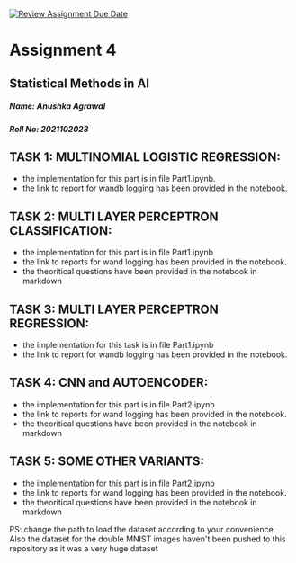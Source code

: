 [![Review Assignment Due Date](https://classroom.github.com/assets/deadline-readme-button-24ddc0f5d75046c5622901739e7c5dd533143b0c8e959d652212380cedb1ea36.svg)](https://classroom.github.com/a/NEq-mwpC)

# Assignment 4
## Statistical Methods in AI

##### Name: Anushka Agrawal
##### Roll No: 2021102023


## TASK 1: MULTINOMIAL LOGISTIC REGRESSION:
- the implementation for this part is in file Part1.ipynb.
- the link to report for wandb logging has been provided in the notebook.

## TASK 2: MULTI LAYER PERCEPTRON  CLASSIFICATION:
- the implementation for this part is in file Part1.ipynb
- the link to reports for wand logging has been provided in the notebook.
- the theoritical questions have been provided in the notebook in markdown

## TASK 3: MULTI LAYER PERCEPTRON REGRESSION:
- the implementation for this task is in file Part1.ipynb
- the link to report for wandb logging has been provided in the notebook.

## TASK 4: CNN and AUTOENCODER:
- the implementation for this part is in file Part2.ipynb
- the link to reports for wand logging has been provided in the notebook.
- the theoritical questions have been provided in the notebook in markdown

## TASK 5: SOME OTHER VARIANTS:
- the implementation for this part is in file Part2.ipynb
- the link to reports for wand logging has been provided in the notebook.
- the theoritical questions have been provided in the notebook in markdown

PS: change the path to load the dataset according to your convenience. Also the dataset for the double MNIST images haven't been pushed to this repository as it was a very huge dataset
